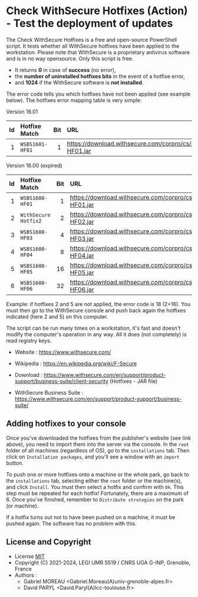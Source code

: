 # Check WithSecure Hotfixes (Action) - Test the deployment of updates

The Check WithSecure Hotfixes is a free and open-source PowerShell script.
It tests whether all WithSecure hotfixes have been applied to the workstation.
Please note that WithSecure is a proprietary antivirus software and is in no way opensource.
Only this script is free.

* It returns **0** in case of **success** (no error),
* the **number of uninstalled hotfixes bits** in the event of a hotfixe error,
* and **1024** if the WithSecure software is **not installed**.

The error code tells you which hotfixes have not been applied (see example below).
The hotfixes error mapping table is very simple:

Version 16.01

 | Id | Hotfixe Match        | Bit | URL                                                                 | Date       |
 | --:|:-------------------- | ---:|:------------------------------------------------------------------- |:---------- |
 |  1 | `WSBS1601-HF01`      |   1 | https://download.withsecure.com/corpro/cs/cs16.01/WSBS1601-HF01.jar | 2024/11/08 |

Version 16.00 (expired)

 | Id | Hotfixe Match        | Bit | URL                                                                 | Date       |
 | --:|:-------------------- | ---:|:------------------------------------------------------------------- |:---------- |
 |  1 | `WSBS1600-HF01`      |   1 | https://download.withsecure.com/corpro/cs/cs16.00/WSBS1600-HF01.jar | 2023/10/18 |
 |  2 | `WithSecure Hotfix2` |   2 | https://download.withsecure.com/corpro/cs/cs16.00/WSBS1600-HF02.jar | 2023/10/18 |
 |  3 | `WSBS1600-HF03`      |   4 | https://download.withsecure.com/corpro/cs/cs16.00/WSBS1600-HF03.jar | 2023/12/22 |
 |  4 | `WSBS1600-HF04`      |   8 | https://download.withsecure.com/corpro/cs/cs16.00/WSBS1600-HF04.jar | 2023/12/22 |
 |  5 | `WSBS1600-HF05`      |  16 | https://download.withsecure.com/corpro/cs/cs16.00/WSBS1600-HF05.jar | 2024/01/15 |
 |  6 | `WSBS1600-HF06`      |  32 | https://download.withsecure.com/corpro/cs/cs16.00/WSBS1600-HF06.jar | 2024/02/14 |

Example: if hotfixes 2 and 5 are not applied, the error code is 18 (2+16).
You must then go to the WithSecure console and push back again the hotfixes indicated (here 2 and 5) on this computer.

The script can be run many times on a workstation,
it's fast and doesn't modify the computer's operation in any way.
All it does (not completely) is read registry keys.

* Website : https://www.withsecure.com/
* Wikipedia : https://en.wikipedia.org/wiki/F-Secure

* Download : https://www.withsecure.com/en/support/product-support/business-suite/client-security (Hotfixes - JAR file)
* WithSecure Business Suite : https://www.withsecure.com/en/support/product-support/business-suite/

## Adding hotfixes to your console

Once you've downloaded the hotfixes from the publisher's website (see link above), you need to import them into the server via the console.
In the `root` folder of all machines (regardless of OS), go to the `installations` tab.
Then click on `Installation packages`, and you'll see a window with an `import` button.

To push one or more hotfixes onto a machine or the whole park, go back to the `installations` tab, selecting either the `root` folder or the machine(s), and click `Install`.
You must then select a hotfix and confirm with `Ok`.
This step must be repeated for each hotfix! Fortunately, there are a maximum of 6.
Once you've finished, remember to `Distribute strategies` on the park (or machine).

If a hotfix turns out not to have been pushed on a machine, it must be pushed again.
The software has no problem with this.

## License and Copyright

* License [MIT](../LICENSE.md)
* Copyright (C) 2021-2024, LEGI UMR 5519 / CNRS UGA G-INP, Grenoble, France
* Authors :
    * Gabriel MOREAU <Gabriel.Moreau(A)univ-grenoble-alpes.fr>
    * David PARYL <David.Paryl(A)lcc-toulouse.fr>
